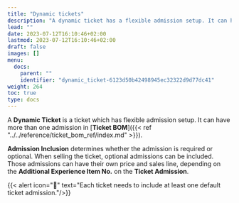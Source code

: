 ```yaml
---
title: "Dynamic tickets"
description: "A dynamic ticket has a flexible admission setup. It can have more than one admission in Ticket BOM."
lead: ""
date: 2023-07-12T16:10:46+02:00
lastmod: 2023-07-12T16:10:46+02:00
draft: false
images: []
menu:
  docs:
    parent: ""
    identifier: "dynamic_ticket-6123d50b42498945ec32322d9d77dc41"
weight: 264
toc: true
type: docs
---
```

A **Dynamic Ticket** is a ticket which has flexible admission setup. It can have more than one admission in [**Ticket BOM**]({{< ref "../../reference/ticket_bom_ref/index.md" >}}).

**Admission Inclusion** determines whether the admission is required or optional. When selling the ticket, optional admissions can be included. Those admissions can have their own price and sales line, depending on the **Additional Experience Item No.** on the **Ticket Admission**.

{{< alert icon="📝" text="Each ticket needs to include at least one default ticket admission."/>}}
